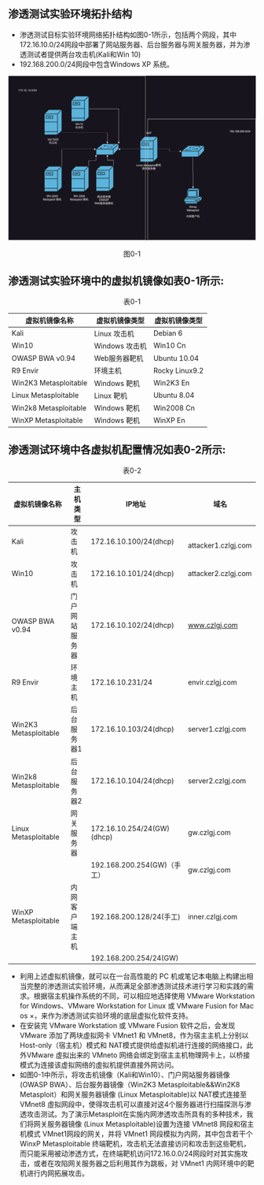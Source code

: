 ## 渗透测试实验环境拓扑结构
- 渗透测试目标实验环境网络拓扑结构如图0-1所示，包括两个网段，其中172.16.10.0/24网段中部署了网站服务器、后台服务器与网关服务器，并为渗透测试者提供两台攻击机(Kali和Win 10)
- 192.168.200.0/24网段中包含Windows XP 系统。
<center>

![0-1](./pics/0-1.png)

图0-1

</center>


## 渗透测试实验环境中的虚拟机镜像如表0-1所示:

<center>

表0-1

| 虚拟机镜像名称                        | 虚拟机镜像类型       |虚拟机镜像类型       |  
| ----------------------------------- | ------------------ | ------------------ |
| Kali                                | Linux 攻击机        | Debian 6       |
| Win10                                | Windows 攻击机     |  Win10 Cn    |
| OWASP BWA v0.94                     | Web服务器靶机        | Ubuntu 10.04    |
| R9 Envir                            | 环境主机             | Rocky Linux9.2  |
| Win2K3 Metasploitable               | Windows 靶机        | Win2K3 En |
| Linux Metasploitable                 | Linux 靶机       | Ubuntu 8.04 |
| Win2k8 Metasploitable                 | Windows 靶机       | Win2008 Cn |
| WinXP Metasploitable                 | Windows 靶机       | WinXP En |


</center>

## 渗透测试环境中各虚拟机配置情况如表0-2所示:

<center>

表0-2

| 虚拟机镜像名称                        | 主机类型             |     IP地址         |     域名           |  
| ----------------------------------- | ------------------ | ------------------ | ------------------ |
| Kali                                | 攻击机             | 172.16.10.100/24(dhcp)    |  attacker1.czlgj.com |
| Win10                                | 攻击机            |  172.16.10.101/24(dhcp)     | attacker2.czlgj.com |
| OWASP BWA v0.94                     | 门户网站服务器      | 172.16.10.102/24(dhcp)     | www.czlgj.com       |
| R9 Envir                              |环境主机            | 172.16.10.231/24           |  envir.czlgj.com |
| Win2K3 Metasploitable               | 后台服务器1         | 172.16.10.103/24(dhcp)  |    server1.czlgj.com |
| Win2k8 Metasploitable                 | 后台服务器2       | 172.16.10.104/24(dhcp)  |   server2.czlgj.com  |
| Linux Metasploitable                 | 网关服务器         | 172.16.10.254/24(GW)(dhcp)  | gw.czlgj.com |
|                                       |                 |  192.168.200.254(GW)（手工） | gw.czlgj.com |
| WinXP Metasploitable                 | 内网客户端主机      | 192.168.200.128/24(手工) |  inner.czlgj.com |
|                                      |                   | 192.168.200.254/24(GW)     |               |


</center>

- 利用上述虚拟机镜像，就可以在一台高性能的 PC 机或笔记本电脑上构建出相当完整的渗透测试实验环境，从而满足全部渗透测试技术进行学习和实践的需求。根据宿主机操作系统的不同，可以相应地选择使用 VMware Workstation for Windows、VMware Workstation for Linux 或 VMware Fusion for Mac os ×，来作为渗透测试实验环境的底层虚拟化软件支持。
- 在安装完 VMware Workstation 或 VMware Fusion 软件之后，会发现 VMware 添加了两块虛拟网卡 VMnet1 和 VMnet8，作为宿主主机上分别以 Host-only（宿主机）模式和 NAT模式提供给虚拟机进行连接的网络接口，此外VMware 虛拟出来的 VMneto 网络会绑定到宿主主机物理网卡上，以桥接模式为连接该虚拟网络的虛拟机提供直接外网访问。
- 如图0-1中所示，将攻击机镜像（Kali和Win10）、门户网站服务器镜像(OWASP BWA）、后台服务器镜像（Win2K3 Metasploitable&&Win2K8 Metasploit）和网关服务器镜像 (Linux Metasploitable)以 NAT模式连接至 VMnet8 虛拟网段中，使得攻击机可以直接对这4个服务器进行扫描探测与渗透攻击测试。为了演示Metasploit在实施内网渗透攻击所具有的多种技术，我们将网关服务器镜像 (Linux Metasploitable)设置为连接 VMnet8 网段和宿主机模式 VMnet1网段的网关，并将 VMnet1 网段模拟为内网，其中包含若干个WinxP Metasploitable 终端靶机，攻击机无法直接访问和攻击到这些靶机，而只能采用被动渗透方式，在终端靶机访问172.16.0.0/24网段时对其实施攻击，或者在攻陷网关服务器之后利用其作为跳板，对 VMnet1 内网环境中的靶机进行内网拓展攻击。


